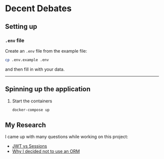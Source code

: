 # Decent Debates

## Setting up

### `.env` file

Create an `.env` file from the example file:

```bash
cp .env.example .env
```

and then fill in with your data.

---

## Spinning up the application

1. Start the containers

    ```bash
    docker-compose up
    ```

## My Research

I came up with many questions while working on this project:

* [JWT vs Sessions](https://hollow-soccer-dbb.notion.site/JWT-vs-Sessions-10068cc24cb0490cbeb4a30a06297ed7)
* [Why I decided not to use an ORM](https://hollow-soccer-dbb.notion.site/Why-I-decided-not-to-use-an-ORM-08b79f90900648a4a702c63d0bee030d)